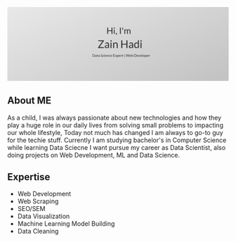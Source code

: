 ![Zain's GitHub Banner](./assets/header_github.png)

## About ME
As a child, I was always passionate about new technologies and how they play a huge role in our daily lives from solving small problems to impacting our whole lifestyle, Today not much has changed I am always to go-to guy for the techie stuff.
Currently I am studying bachelor's in Computer Science while learning Data Sciecne I want pursue my career as Data Scientist, also doing projects on Web Development, ML and Data Science. 

## Expertise
- Web Development 
- Web Scraping 
- SEO/SEM 
- Data Visualization
- Machine Learning Model Building 
- Data Cleaning


